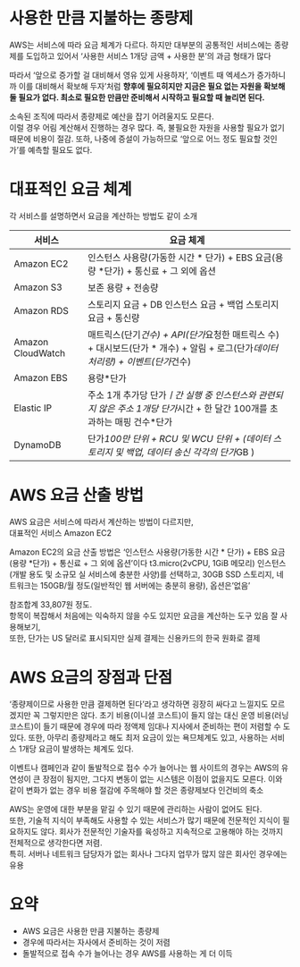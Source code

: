 # 사용한 만큼 지불하는 종량제

AWS는 서비스에 따라 요금 체계가 다르다. 하지만 대부분의 공통적인 서비스에는 종량제를 도입하고 있어서 ‘사용한 서비스 1개당 금액 + 사용한 분’의 과금 형태가 많다

따라서 ‘앞으로 증가할 걸 대비해서 영유 있게 사용하자’, ‘이벤트 때 엑세스가 증가하니까 이를 대비해서 확보해 두자’처럼 **향후에 필요히지만 지금은 필요 없는 자원을 확보해 둘 필요가 없다. 최소로 필요한 만큼만 준비해서 시작하고 필요할 때 늘리면 된다.**

소속된 조직에 따라서 종량제로 예산을 잡기 어려울지도 모른다.  
이럴 경우 어림 계산해서 진행하는 경우 많다. 즉, 불필요한 자원을 사용할 필요가 없기 때문에 비용이 절감. 또하, 나중에 증설이 가능하므로 ‘앞으로 어느 정도 필요할 것인가’를 예측할 필요도 없다.

# 대표적인 요금 체계

각 서비스를 설명하면서 요금을 계산하는 방법도 같이 소개

| 서비스 | 요금 체계 |
| --- | --- |
| Amazon EC2 | 인스턴스 사용량(가동한 시간 * 단가) +  EBS 요금(용량 *단가)  + 통신료 + 그 외에 옵션 |
| Amazon S3 | 보존 용량 + 전송량 |
| Amazon RDS | 스토리지 요금 + DB 인스턴스 요금 + 백업 스토리지 요금 + 통신량 |
| Amazon CloudWatch | 매트릭스(단기*건수) + API(단가*요청한 매트릭스 수) + 대시보드(단가 * 개수) + 알림 + 로그(단가*데이터 처리량) + 이벤트(단가*건수) |
| Amazon EBS | 용량*단가 |
| Elastic IP | 주소 1개 추가당 단가*ㅣ간 실행 중 인스턴스와 관련되지 않은 주소 1개당 단가*시간 + 한 달간 100개를 초과하는 매핑 건수*단가 |
| DynamoDB | 단가*100만 단위 + RCU 및 WCU 단위 + (데이터 스토리지 및 백업, 데이터 송신 각각의 단가*GB ) |

# AWS 요금 산출 방법

AWS 요금은 서비스에 따라서 계산하는 방법이 다르지만,  
대표적인 서비스 Amazon EC2

Amazon EC2의 요금 산출 방법은 ‘인스턴스 사용량(가동한 시간 * 단가) +  EBS 요금(용량 *단가)  + 통신료 + 그 외에 옵션’이다 t3.micro(2vCPU, 1GiB 메모리) 인스턴스(개발 용도 및 소규모 실 서비스에 충분한 사양)를 선택하고, 30GB SSD 스토리지, 네트워크는 150GB/월 정도(일반적인 웹 서버에는 충분히 용량), 옵션은’없음’

참조합계 33,807원 정도.  
항목이 복잡해서 처음에는 익숙하지 않을 수도 있지만 요금을 계산하는 도구 있음 잘 사용해보기,  
또한, 단가는 US 달러로 표시되지만 실제 결제는 신용카드의 한국 원화로 결제

# AWS 요금의 장점과 단점

‘종량제이므로 사용한 만큼 결제하면 된다’라고 생각하면 굉장히 싸다고 느낄지도 모르겠지만 꼭 그렇지만은 않다. 초기 비용(이니셜 코스트)이 들지 않는 대신 운영 비용(러닝 코스트)이 들기 때문에 경우에 따라 정액제 임대나 지사에서 준비하는 편이 저렴할 수 도 있다. 또한, 아무리 종량제라고 해도 최저 요금이 있는 욕므체계도 있고, 사용하는 서비스 1개당 요금이 발생하는 체계도 있다.

이벤트나 캠페인과 같이 돌발적으로 접수 수가 늘어나는 웹 사이트의 경우는 AWS의  유연성이 큰 장점이 됨지만, 그다지 변동이 없는 시스템은 이점이 없을지도 모른다. 이와 같이 변화가 없는 경우 비용 절감에 주목해야 할 것은 종량제보다 인건비의 축소

AWS는 운영에 대한 부분을 맡길 수 있기 때문에 관리하는 사람이 없어도 된다.  
또한, 기술적 지식이 부족해도 사용할 수 있는 서비스가 많기 때문에 전문적인 지식이 필요하지도 않다. 회사가 전문적인 기술자를 육성하고 지속적으로 고용해야 하는 것까지 전체적으로 생각한다면 저렴.  
특히. 서버나 네트워크 담당자가 없는 회사나 그다지 업무가 많지 않은 회사인 경우에는 유용

# 요약

- AWS 요금은 사용한 만큼 지불하는 종량제
- 경우에 따라서는 자사에서 준비하는 것이 저렴
- 돌발적으로 접속 수가 늘어나는 경우 AWS를 사용하는 게 더 이득